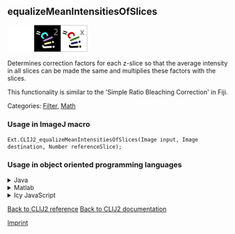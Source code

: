 ## equalizeMeanIntensitiesOfSlices
<img src="images/mini_empty_logo.png"/><img src="images/mini_clij2_logo.png"/><img src="images/mini_clijx_logo.png"/>

Determines correction factors for each z-slice so that the average intensity in all slices can be made the same and multiplies these factors with the slices. 

This functionality is similar to the 'Simple Ratio Bleaching Correction' in Fiji.

Categories: [Filter](https://clij.github.io/clij2-docs/reference__filter), [Math](https://clij.github.io/clij2-docs/reference__math)

### Usage in ImageJ macro
```
Ext.CLIJ2_equalizeMeanIntensitiesOfSlices(Image input, Image destination, Number referenceSlice);
```


### Usage in object oriented programming languages



<details>

<summary>
Java
</summary>
<pre class="highlight">// init CLIJ and GPU
import net.haesleinhuepf.clij2.CLIJ2;
import net.haesleinhuepf.clij.clearcl.ClearCLBuffer;
CLIJ2 clij2 = CLIJ2.getInstance();

// get input parameters
ClearCLBuffer input = clij2.push(inputImagePlus);
destination = clij2.create(input);
int referenceSlice = 10;
</pre>

<pre class="highlight">
// Execute operation on GPU
clij2.equalizeMeanIntensitiesOfSlices(input, destination, referenceSlice);
</pre>

<pre class="highlight">
// show result
destinationImagePlus = clij2.pull(destination);
destinationImagePlus.show();

// cleanup memory on GPU
clij2.release(input);
clij2.release(destination);
</pre>

</details>



<details>

<summary>
Matlab
</summary>
<pre class="highlight">% init CLIJ and GPU
clij2 = init_clatlab();

% get input parameters
input = clij2.pushMat(input_matrix);
destination = clij2.create(input);
referenceSlice = 10;
</pre>

<pre class="highlight">
% Execute operation on GPU
clij2.equalizeMeanIntensitiesOfSlices(input, destination, referenceSlice);
</pre>

<pre class="highlight">
% show result
destination = clij2.pullMat(destination)

% cleanup memory on GPU
clij2.release(input);
clij2.release(destination);
</pre>

</details>



<details>

<summary>
Icy JavaScript
</summary>
<pre class="highlight">// init CLIJ and GPU
importClass(net.haesleinhuepf.clicy.CLICY);
importClass(Packages.icy.main.Icy);

clij2 = CLICY.getInstance();

// get input parameters
input_sequence = getSequence();
input = clij2.pushSequence(input_sequence);
destination = clij2.create(input);
referenceSlice = 10;
</pre>

<pre class="highlight">
// Execute operation on GPU
clij2.equalizeMeanIntensitiesOfSlices(input, destination, referenceSlice);
</pre>

<pre class="highlight">
// show result
destination_sequence = clij2.pullSequence(destination)
Icy.addSequence(destination_sequence);
// cleanup memory on GPU
clij2.release(input);
clij2.release(destination);
</pre>

</details>



[Back to CLIJ2 reference](https://clij.github.io/clij2-docs/reference)
[Back to CLIJ2 documentation](https://clij.github.io/clij2-docs)

[Imprint](https://clij.github.io/imprint)
